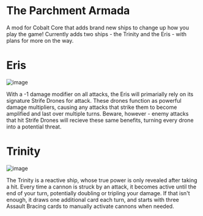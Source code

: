 # The Parchment Armada
A mod for Cobalt Core that adds brand new ships to change up how you play the game! Currently adds two ships - the Trinity and the Eris - with plans for more on the way.

# Eris
![image](https://github.com/parchmentEngineer/parchmentArmada/assets/100083308/ede1d2c7-b7ee-4848-b479-e734fe3bcf6d)

With a -1 damage modifier on all attacks, the Eris will primarially rely on its signature Strife Drones for attack. These drones function as powerful damage multipliers, causing any attacks that strike them to become amplified and last over multiple turns. Beware, however - enemy attacks that hit Strife Drones will recieve these same benefits, turning every drone into a potential threat.

# Trinity
![image](https://github.com/parchmentEngineer/parchmentArmada/assets/100083308/41c4e753-0aef-4580-b0c3-2d54ba5e95d4)

The Trinity is a reactive ship, whose true power is only revealed after taking a hit. Every time a cannon is struck by an attack, it becomes active until the end of your turn, potentially doubling or tripling your damage. If that isn't enough, it draws one additional card each turn, and starts with three Assault Bracing cards to manually activate cannons when needed.

